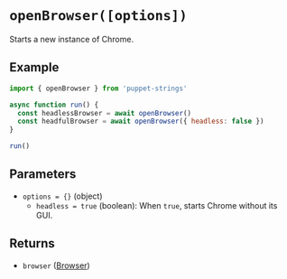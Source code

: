 # `openBrowser([options])`
Starts a new instance of Chrome.

## Example
```js
import { openBrowser } from 'puppet-strings'

async function run() {
  const headlessBrowser = await openBrowser()
  const headfulBrowser = await openBrowser({ headless: false })
}

run()
```

## Parameters
* `options = {}` (object)
  * `headless = true` (boolean): When `true`, starts Chrome without its GUI.

## Returns
* `browser` ([Browser](../../interface#browser-object))
